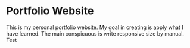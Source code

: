# Portfolio Website
This is my personal portfolio website. My goal in creating is apply what I have learned. The main conspicuous is write responsive size by manual. <br />
Test
